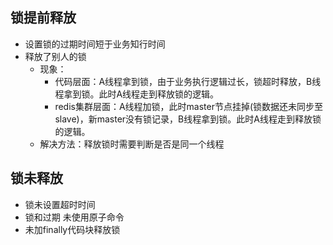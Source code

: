 ## 锁提前释放

* 设置锁的过期时间短于业务知行时间
* 释放了别人的锁
  * 现象：
    * 代码层面：A线程拿到锁，由于业务执行逻辑过长，锁超时释放，B线程拿到锁。此时A线程走到释放锁的逻辑。
    * redis集群层面：A线程加锁，此时master节点挂掉(锁数据还未同步至slave)，新master没有锁记录，B线程拿到锁。此时A线程走到释放锁的逻辑。
  * 解决方法：释放锁时需要判断是否是同一个线程



## 锁未释放

* 锁未设置超时时间
* 锁和过期 未使用原子命令
* 未加finally代码块释放锁